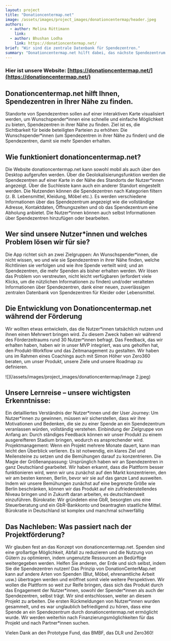 ```yaml
---
layout: project
title: "Donationcentermap.net"
image: /assets/images/project_images/donationcentermap/header.jpeg
authors:
  - author: Melina Rüttimann
    link:
  - author: Bhushan Lodha
    link: https://donationcentermap.net/
brief: "Wir sind die zentrale Datenbank für Spendezentren."
summary: "Donationcentermap.net hilft dabei, das nächste Spendezentrum zu finden."
---
```


### Hier ist unsere Website: [https://donationcentermap.net/](https://donationcentermap.net/)

## Donationcentermap.net hilft Ihnen, Spendezentren in Ihrer Nähe zu finden.

Standorte von Spendezentren sollen auf einer interaktiven Karte visualisiert werden, um Wunschspender\*innen eine schnelle und einfache Möglichkeit zu bieten, Spendezentren in ihrer Nähe zu finden. Ziel ist es, die Sichtbarkeit für beide beteiligten Parteien zu erhöhen: Die Wunschspender\*innen (um Spendezentren in ihrer Nähe zu finden) und die Spendezentren, damit sie mehr Spenden erhalten.

## Wie funktioniert donationcentermap.net?

Die Website donationcentermap.net kann sowohl mobil als auch über den Desktop aufgerufen werden. Über die Geolokalisierungsfunktion werden die Spendezentren auf einer Karte in der Nähe des Standorts der Nutzer\*innen angezeigt. Über die Suchleiste kann auch ein anderer Standort eingestellt werden. Die Nutzenden können die Spendezentren nach Kategorien filtern (z. B. Lebensmittel, Kleidung, Möbel etc.). Es werden verschiedene Informationen über das Spendezentrum angezeigt wie die vollständige Adresse, Kontaktdaten, Öffnungszeiten und ob das Spendezentrum eine Abholung anbietet. Die Nutzer\*innen können auch selbst Informationen über Spendezentren hinzufügen oder bearbeiten.

## Wer sind unsere Nutzer\*innen und welches Problem lösen wir für sie?

Die App richtet sich an zwei Zielgruppen: An Wunschspender\*innen, die nicht wissen, wo und wie sie Spendezentren in ihrer Nähe finden, welche Richtlinien sie verfolgen und wie ihre Spende verteilt wird; und an Spendezentren, die mehr Spenden als bisher erhalten werden.
Wir lösen das Problem von verstreuten, nicht leicht verfügbaren (erfordert viele Klicks, um die nützlichen Informationen zu finden) und/oder veralteten Informationen über Spendezentren, dank einer neuen, zuverlässigen zentralen Datenbank von Spendezentren für Kleider oder Lebensmittel.

## Die Entwicklung von Donationcentermap.net während der Förderung

Wir wollten etwas entwickeln, das die Nutzer\*innen tatsächlich nutzen und ihnen einen Mehrwert bringen wird. Zu diesem Zweck haben wir während des Förderzeitraums rund 30 Nutzer\*innen befragt. Das Feedback, das wir erhalten haben, haben wir in unser MVP integriert, was uns geholfen hat, den Produkt-Workflow und das Zeitmanagement zu gestalten. Wir haben uns im Rahmen eines Coachings auch mit Simon Höher von Zero360 beraten, um unser Produkt, unsere Ziele und unsere Roadmap zu definieren.

![](/assets/images/project_images/donationcentermap/image 2.jpeg)

## Unsere Lernreise – unsere wichtigsten Erkenntnisse:

Ein detailliertes Verständnis der Nutzer\*innen und der User Journey: Um Nutzer\*innen zu gewinnen, müssen wir sicherstellen, dass wir ihre Motivationen und Bedenken, die sie zu einer Spende an ein Spendezentrum veranlassen würden, vollständig verstehen.
Einbindung der Zielgruppe von Anfang an: Durch ständiges Feedback können wir unser Produkt zu einem ausgereifteren Stadium bringen, wodurch es ansprechender wird.
Projektmanagement: Wenn ein Projekt mehrere Monate dauert, kann man leicht den Überblick verlieren. Es ist notwendig, ein klares Ziel und Meilensteine zu setzen und die Bemühungen darauf zu konzentrieren.
Die Magie der Größenanpassung: Ursprünglich haben wir an Spendezentren in ganz Deutschland gearbeitet. Wir haben erkannt, dass die Plattform besser funktionieren wird, wenn wir uns zunächst auf den Markt konzentrieren, den wir am besten kennen, Berlin, bevor wir sie auf das ganze Land ausweiten. Indem wir unsere Bemühungen zunächst auf eine begrenzte Größe wie Berlin beschränken, können wir das Produkt auf ein zufriedenstellendes Niveau bringen und in Zukunft daran arbeiten, es deutschlandweit einzuführen.
Bürokratie: Wir gründeten eine GbR, besorgten uns eine Steuerberatung und ein GbR-Bankkonto und beantragten staatliche Mittel. Bürokratie in Deutschland ist komplex und manchmal schwerfällig

## Das Nachleben: Was passiert nach der Projektförderung?

Wir glauben fest an das Konzept von donationcentermap.net. Spenden sind eine großartige Möglichkeit, Abfall zu reduzieren und die Nutzung von Gütern zu optimieren, indem ungenutzte Ressourcen an Bedürftige weitergegeben werden. Helfen Sie anderen, der Erde und sich selbst, indem Sie die Spendezentren nutzen!
Das Prinzip von DonationCenterMap.net kann auf andere Arten von Spenden (Blut, Möbel, ehrenamtliche Arbeit usw.) übertragen werden und eröffnet somit viele weitere Perspektiven.
Wir wollen die Plattform so weit zur Reife bringen, dass sich das Produkt durch das Engagement der Nutzer\*innen, sowohl der Spender\*innen als auch der Spendezentren, selbst trägt.
Wir sind entschlossen, weiter an diesem Projekt zu arbeiten. Die ersten Rückmeldungen von Nutzer\*innen wurden gesammelt, und es war unglaublich befriedigend zu hören, dass eine Spende an ein Spendezentrum durch donationcentermap.net ermöglicht wurde.
Wir werden weiterhin nach Finanzierungsmöglichkeiten für das Projekt und nach Partner\*innen suchen.

Vielen Dank an den Prototype Fund, das BMBF, das DLR und Zero360!
